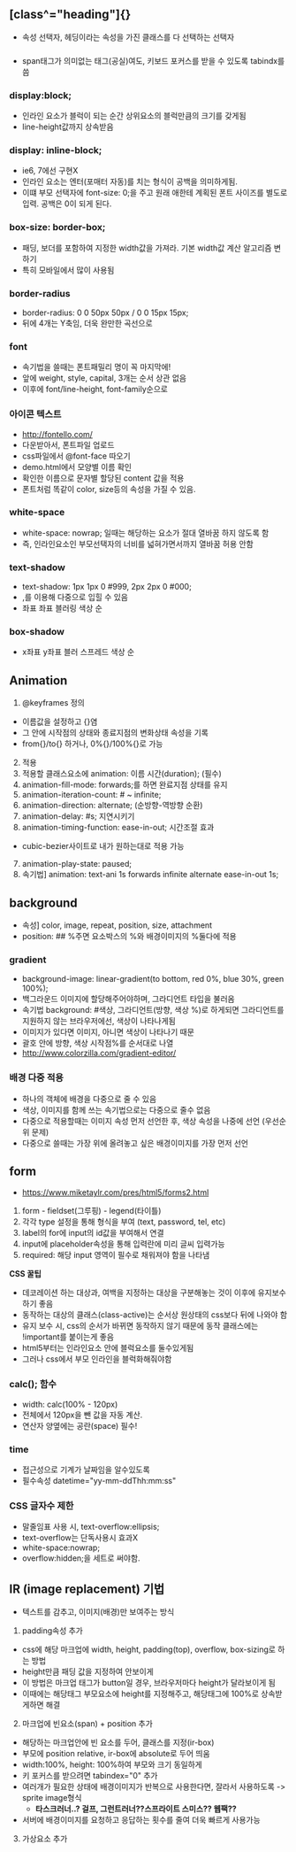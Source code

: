 
## [class^="heading"]{}
  - 속성 선택자, 헤딩이라는 속성을 가진 클래스를 다 선택하는 선택자


### <span tabindex="0">
- span태그가 의미없는 태그(공실)여도, 키보드 포커스를 받을 수 있도록 tabindx를 씀


### display:block;
- 인라인 요소가 블럭이 되는 순간 상위요소의 블럭만큼의 크기를 갖게됨
- line-height값까지 상속받음


### display: inline-block;
- ie6, 7에선 구현X
- 인라인 요소는 엔터(포매터 자동)를 치는 형식이 공백을 의미하게됨.
- 이떄 부모 선택자에 font-size: 0;을 주고 원래 애한테 계획된 폰트 사이즈를 별도로 입력. 공백은 0이 되게 된다.

### box-size: border-box;
 - 패딩, 보더를 포함하여 지정한 width값을 가져라. 기본 width값 계산 알고리즘 변하기
 - 특히 모바일에서 많이 사용됨


### border-radius
- border-radius: 0 0 50px 50px / 0 0 15px 15px;
- 뒤에 4개는 Y축임, 더욱 완만한 곡선으로


### font
- 속기법을 쓸때는 폰트패밀리 명이 꼭 마지막에!
- 앞에 weight, style, capital, 3개는 순서 상관 없음
- 이후에 font/line-height, font-family순으로


### 아이콘 텍스트
- http://fontello.com/
- 다운받아서, 폰트파일 업로드
- css파일에서 @font-face 따오기
- demo.html에서 모양별 이름 확인
- 확인한 이름으로 문자별 할당된 content 값을 적용
- 폰트처럼 똑같이 color, size등의 속성을 가질 수 있음.

### white-space
- white-space: nowrap; 일때는 해당하는 요소가 절대 열바꿈 하지 않도록 함
- 즉, 인라인요소인 부모선택자의 너비를 넓혀가면서까지 열바꿈 허용 안함

### text-shadow
- text-shadow: 1px 1px 0 #999, 2px 2px 0 #000;
- ,를 이용해 다중으로 입힐 수 있음
- 좌표 좌표 블러링 색상 순


### box-shadow
- x좌표 y좌표 블러 스프레드 색상 순

## Animation
1. @keyframes 정의
-  이름값을 설정하고 {}염
- 그 안에 시작점의 상태와 종료지점의 변화상태 속성을 기록
- from{}/to{} 하거나, 0%{}/100%{}로 가능

2. 적용
  1. 적용할 클래스요소에 animation: 이름 시간(duration); (필수)
  2. animation-fill-mode: forwards;를 하면 완료지점 상태를 유지
  3. animation-iteration-count: # ~ infinite;
  4. animation-direction: alternate; (순방향-역방향 순환)
  5. animation-delay: #s; 지연시키기
  6. animation-timing-function: ease-in-out; 시간조절 효과
  - cubic-bezier사이트로 내가 원하는대로 적용 가능
  7. animation-play-state: paused;
  8. 속기법] animation: text-ani 1s forwards infinite alternate ease-in-out 1s;




## background
- 속성] color, image, repeat, position, size, attachment
- position: ## %주면 요소박스의 %와 배경이미지의 %둘다에 적용

### gradient
- background-image: linear-gradient(to bottom, red 0%, blue 30%, green 100%);
- 백그라운드 이미지에 할당해주어야하며, 그라디언트 타입을 불러옴
- 속기법 background: #색상, 그라디언트(방향, 색상 %)로 하게되면 그라디언트를 지원하지 않는 브라우저에선, 색상이 나타나게됨
- 이미지가 있다면 이미지, 아니면 색상이 나타나기 때문
- 괄호 안에 방향, 색상 시작점%를 순서대로 나열
- http://www.colorzilla.com/gradient-editor/


### 배경 다중 적용
- 하나의 객체에 배경을 다중으로 줄 수 있음
- 색상, 이미지를 함께 쓰는 속기법으로는 다중으로 줄수 없음
- 다중으로 적용할때는 이미지 속성 먼저 선언한 후, 색상 속성을 나중에 선언 (우선순위 문제)
- 다중으로 쓸때는 가장 위에 올려놓고 싶은 배경이미지를 가장 먼저 선언


## form
- https://www.miketaylr.com/pres/html5/forms2.html
1. form - fieldset(그루핑) - legend(타이틀)
2. 각각 type 설정을 통해 형식을 부여 (text, password, tel, etc)
3. label의 for에 input의 id값을 부여해서 연결
4. input에 placeholder속성을 통해 입력란에 미리 글씨 입력가능
5. required: 해당 input 영역이 필수로 채워져야 함을 나타냄



**CSS 꿀팁**
- 데코레이션 하는 대상과, 여백을 지정하는 대상을 구분해놓는 것이 이후에 유지보수하기 좋음
- 동작하는 대상의 클래스(class-active)는 순서상 원상태의 css보다 뒤에 나와야 함
- 유지 보수 시, css의 순서가 바뀌면 동작하지 않기 때문에 동작 클래스에는 !important를 붙이는게 좋음
- html5부터는 인라인요소 안에 블럭요소를 둘수있게됨
- 그러나 css에서 부모 인라인을 블럭화해줘야함
### calc(); 함수
- width: calc(100% - 120px)
- 전체에서 120px을 뺀 값을 자동 계산.
- 연산자 양옆에는 공란(space) 필수!


### time
- 접근성으로 기계가 날짜임을 알수있도록
- 필수속성 datetime="yy-mm-ddThh:mm:ss"


### CSS 글자수 제한
- 말줄임표 사용 시, text-overflow:ellipsis;
- text-overflow는 단독사용시 효과X
- white-space:nowrap;
- overflow:hidden;을 세트로 써야함.


## IR (image replacement) 기법
- 텍스트를 감추고, 이미지(배경)만 보여주는 방식

1. padding속성 추가
  - css에 해당 마크업에 width, height, padding(top), overflow, box-sizing로 하는 방법
  - height만큼 패딩 값을 지정하여 안보이게
  - 이 방법은 마크업 태그가 button일 경우, 브라우저마다 height가 달라보이게 됨
  - 이때에는 해당태그 부모요소에 height를 지정해주고, 해당태그에 100%로 상속받게하면 해결


2. 마크업에 빈요소(span) + position 추가
  - 해당하는 마크업안에 빈 요소를 두어, 클래스를 지정(ir-box)
  - 부모에 position relative, ir-box에 absolute로 두어 띄움
  - width:100%, height: 100%하여 부모와 크기 동일하게
  - 키 포커스를 받으려면 tabindex="0" 추가
  - 여러개가 필요한 상태에 배경이미지가 반복으로 사용한다면, 잘라서 사용하도록 -> sprite image형식
      - **타스크러너..? 걸프, 그런트러너??스프라이트 스미스?? 웹팩??**
  - 서버에 배경이미지를 요청하고 응답하는 횟수를 줄여 더욱 빠르게 사용가능  

3. 가상요소 추가
